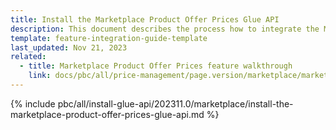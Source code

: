 ```yaml
---
title: Install the Marketplace Product Offer Prices Glue API
description: This document describes the process how to integrate the Marketplace Product Offer Prices Glue API feature into a Spryker project.
template: feature-integration-guide-template
last_updated: Nov 21, 2023
related:
  - title: Marketplace Product Offer Prices feature walkthrough
    link: docs/pbc/all/price-management/page.version/marketplace/marketplace-product-offer-prices-feature-overview.html
---
```


{% include pbc/all/install-glue-api/202311.0/marketplace/install-the-marketplace-product-offer-prices-glue-api.md %} <!-- To edit, see /_includes/pbc/all/install-glue-api/202311.0/marketplace/install-the-marketplace-product-offer-prices-glue-api.md -->

